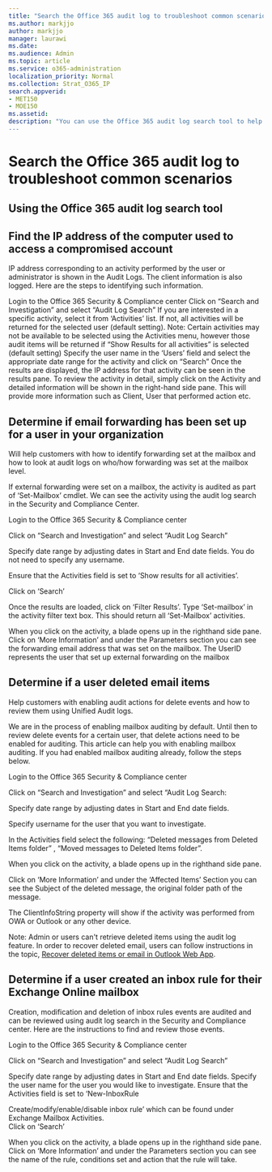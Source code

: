 ```yaml
---
title: "Search the Office 365 audit log to troubleshoot common scenarios"
ms.author: markjjo
author: markjjo
manager: laurawi
ms.date: 
ms.audience: Admin
ms.topic: article
ms.service: o365-administration
localization_priority: Normal
ms.collection: Strat_O365_IP
search.appverid:
- MET150
- MOE150
ms.assetid: 
description: "You can use the Office 365 audit log search tool to help you troubleshoot common issues such as inbox rules that forward email.
---
```


# Search the Office 365 audit log to troubleshoot common scenarios



## Using the Office 365 audit log search tool

## Find the IP address of the computer used to access a compromised account

IP address corresponding to an activity performed by the user or administrator is shown in the Audit Logs. The client information is also logged. Here are the steps to identifying such information.

Login to the Office 365 Security & Compliance center 
Click on “Search and Investigation” and select “Audit Log Search” 
If you are interested in a specific activity, select it from ‘Activities’ list. If not, all activities will be returned for the selected user (default setting). Note: Certain activities may not be available to be selected using the Activities menu, however those audit items will be returned if “Show Results for all activities” is selected (default setting) 
Specify the user name in the ‘Users’ field and select the appropriate date range for the activity and click on “Search” 
Once the results are displayed, the IP address for that activity can be seen in the results pane. 
To review the activity in detail, simply click on the Activity and detailed information will be shown in the right-hand side pane. This will provide more information such as Client, User that performed action etc.

## Determine if email forwarding has been set up for a user in your organization

Will help customers with how to identify forwarding set at the mailbox and how to look at audit logs on who/how forwarding was set at the mailbox level.

If external forwarding were set on a mailbox, the activity is audited as part of ‘Set-Mailbox’ cmdlet. We can see the activity using the audit log search in the Security and Compliance Center.

Login to the Office 365 Security & Compliance center 

Click on “Search and Investigation” and select “Audit Log Search” 

Specify date range by adjusting dates in Start and End date fields. You do not need to specify any username. 

Ensure that the Activities field is set to ‘Show results for all activities’. 
 
Click on ‘Search’ 

Once the results are loaded, click on ‘Filter Results’. Type ‘Set-mailbox’ in the activity filter text box. This should return all ‘Set-Mailbox’ activities.  

When you click on the activity, a blade opens up in the righthand side pane. Click on ‘More Information’ and under the Parameters section you can see the forwarding email address that was set on the mailbox. The UserID represents the user that set up external forwarding on the mailbox

## Determine if a user deleted email items

Help customers with enabling audit actions for delete events and how to review them using Unified Audit logs.

We are in the process of enabling mailbox auditing by default. Until then to review delete events for a certain user, that delete actions need to be enabled for auditing.  This article can help you with enabling mailbox auditing. If you had enabled mailbox auditing already, follow the steps below.

Login to the Office 365 Security & Compliance center 

Click on “Search and Investigation” and select “Audit Log Search: 

Specify date range by adjusting dates in Start and End date fields. 

Specify username for the user that you want to investigate. 

In the Activities field select the following: “Deleted messages from Deleted Items folder” , “Moved messages to Deleted Items folder”. 

When you click on the activity, a blade opens up in the righthand side pane. 

Click on ‘More Information’ and under the ‘Affected Items’ Section you can see the Subject of the deleted message, the original folder path of the message. 

The ClientInfoString property will show if the activity was performed from OWA or Outlook or any other device. 

Note: Admin or users can't retrieve deleted items using the audit log feature. In order to recover deleted email, users can follow instructions in the topic, [Recover deleted items or email in Outlook Web App](https://support.office.com/article/Recover-deleted-items-or-email-in-Outlook-Web-App-C3D8FC15-EEEF-4F1C-81DF-E27964B7EDD4).

## Determine if a user created an inbox rule for their Exchange Online mailbox

Creation, modification and deletion of inbox rules events are audited and can be reviewed using audit log search in the Security and Compliance center. Here are the instructions to find and review those events.

Login to the Office 365 Security & Compliance center 

Click on “Search and Investigation” and select “Audit Log Search” 

Specify date range by adjusting dates in Start and End date fields. Specify the user name for the user you would like to investigate. Ensure that the Activities field is set to ‘New-InboxRule
 
Create/modify/enable/disable inbox rule’ which can be found under Exchange Mailbox Activities.  
Click on ‘Search’ 

When you click on the activity, a blade opens up in the righthand side pane. Click on ‘More Information’ and under the Parameters section you can see the name of the rule, conditions set and action that the rule will take.